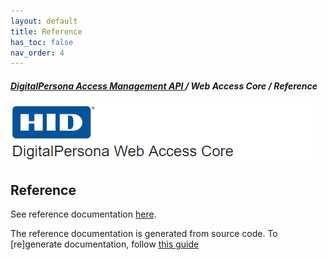 ```yaml
---
layout: default
title: Reference
has_toc: false
nav_order: 4  
---
```

##### [DigitalPersona Access Management API ](https://hidglobal.github.io/digitalpersona-access-management-api/)/ Web Access Core / Reference  
![](assets/HID-DPAM-Core.png)  

## Reference

See reference documentation [here](./../dist/api/docs/core.md).

The reference documentation is generated from source code. To [re]generate documentation, follow [this guide](./maintain/build#documentation)
